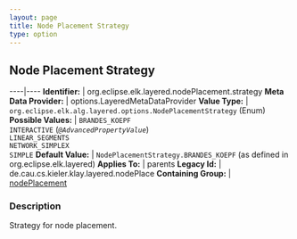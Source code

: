 ```yaml
---
layout: page
title: Node Placement Strategy
type: option
---
```

## Node Placement Strategy

----|----
**Identifier:** | org.eclipse.elk.layered.nodePlacement.strategy
**Meta Data Provider:** | options.LayeredMetaDataProvider
**Value Type:** | `org.eclipse.elk.alg.layered.options.NodePlacementStrategy` (Enum)
**Possible Values:** | `BRANDES_KOEPF`<br>`INTERACTIVE` (*`@AdvancedPropertyValue`*)<br>`LINEAR_SEGMENTS`<br>`NETWORK_SIMPLEX`<br>`SIMPLE`
**Default Value:** | `NodePlacementStrategy.BRANDES_KOEPF` (as defined in org.eclipse.elk.layered)
**Applies To:** | parents
**Legacy Id:** | de.cau.cs.kieler.klay.layered.nodePlace
**Containing Group:** | [nodePlacement](org-eclipse-elk-layered-nodePlacement)

### Description

Strategy for node placement.
